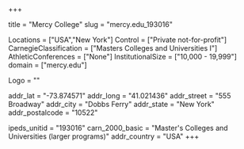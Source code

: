 
+++

title = "Mercy College"
slug = "mercy.edu_193016"

Locations = ["USA","New York"]
Control = ["Private not-for-profit"]
CarnegieClassification = ["Masters Colleges and Universities I"]
AthleticConferences = ["None"]
InstitutionalSize = ["10,000 - 19,999"]
domain = ["mercy.edu"]

Logo = ""

addr_lat = "-73.874571"
addr_long = "41.021436"
addr_street = "555 Broadway"
addr_city = "Dobbs Ferry"
addr_state = "New York"
addr_postalcode = "10522"

ipeds_unitid = "193016"
carn_2000_basic = "Master's Colleges and Universities (larger programs)"
addr_country = "USA"
+++
    
